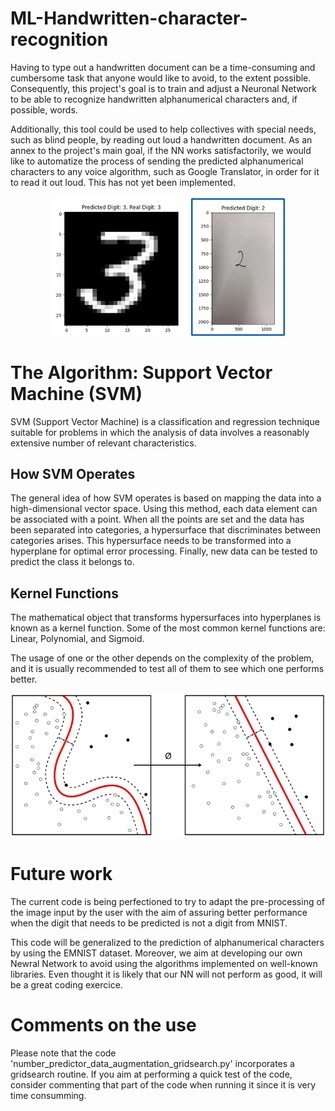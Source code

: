 # ML-Handwritten-character-recognition

Having to type out a handwritten document can be a time-consuming and cumbersome task that anyone would like to avoid, to the extent possible. Consequently, this project's goal is to train and adjust a Neuronal Network to be able to recognize handwritten alphanumerical characters and, if possible, words.

Additionally, this tool could be used to help collectives with special needs, such as blind people, by reading out loud a handwritten document. As an annex to the project's main goal, if the NN works satisfactorily, we would like to automatize the process of sending the predicted alphanumerical characters to any voice algorithm, such as Google Translator, in order for it to read it out loud. This has not yet been implemented.

<p align="center">
  <img src="figures/MNISTnumb.jpg" alt="Figure 1" width="220"/>
  <img src="figures/externalnum.jpg" alt="Figure 2" width="150"/>
</p>

# The Algorithm: Support Vector Machine (SVM)

SVM (Support Vector Machine) is a classification and regression technique suitable for problems in which the analysis of data involves a reasonably extensive number of relevant characteristics.

## How SVM Operates

The general idea of how SVM operates is based on mapping the data into a high-dimensional vector space. Using this method, each data element can be associated with a point. When all the points are set and the data has been separated into categories, a hypersurface that discriminates between categories arises. This hypersurface needs to be transformed into a hyperplane for optimal error processing. Finally, new data can be tested to predict the class it belongs to.

## Kernel Functions

The mathematical object that transforms hypersurfaces into hyperplanes is known as a kernel function. Some of the most common kernel functions are: Linear, Polynomial, and Sigmoid.

The usage of one or the other depends on the complexity of the problem, and it is usually recommended to test all of them to see which one performs better.

![SVM](figures/svm.jpg)

# Future work

The current code is being perfectioned to try to adapt the pre-processing of the image input by the user with the aim of assuring better performance when the digit that needs to be predicted is not a digit from MNIST.

This code will be generalized to the prediction of alphanumerical characters by using the EMNIST dataset. 
Moreover, we aim at developing our own Newral Network to avoid using the algorithms implemented on well-known libraries. Even thought it is likely that our NN will not perform as good, it will be a great coding exercice.

# Comments on the use

Please note that the code 'number_predictor_data_augmentation_gridsearch.py' incorporates a gridsearch routine. If you aim at performing a quick test of the code, consider commenting that part of the code when running it since it is very time consumming.
